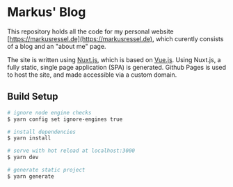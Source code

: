 # Markus' Blog

This repository holds all the code for my personal website [https://markusressel.de](https://markusressel.de), which curently consists of a blog and an "about me" page.

The site is written using [Nuxt.js](https://nuxtjs.org), which is based on [Vue.js](https://vuejs.org/). Using Nuxt.js, a fully static, single page application (SPA) is generated. Github Pages is used to host the site, and made accessible via a custom domain.

## Build Setup

```bash
# ignore node engine checks
$ yarn config set ignore-engines true

# install dependencies
$ yarn install

# serve with hot reload at localhost:3000
$ yarn dev

# generate static project
$ yarn generate
```
